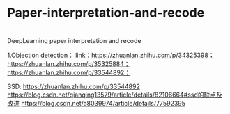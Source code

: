 # Paper-interpretation-and-recode
# 
DeepLearning paper interpretation and recode

1.Objection detection：
link：https://zhuanlan.zhihu.com/p/34325398；
      https://zhuanlan.zhihu.com/p/35325884；
      https://zhuanlan.zhihu.com/p/33544892；
      
SSD:  https://zhuanlan.zhihu.com/p/33544892
      https://blog.csdn.net/qianqing13579/article/details/82106664#ssd的缺点及改进
      https://blog.csdn.net/a8039974/article/details/77592395
